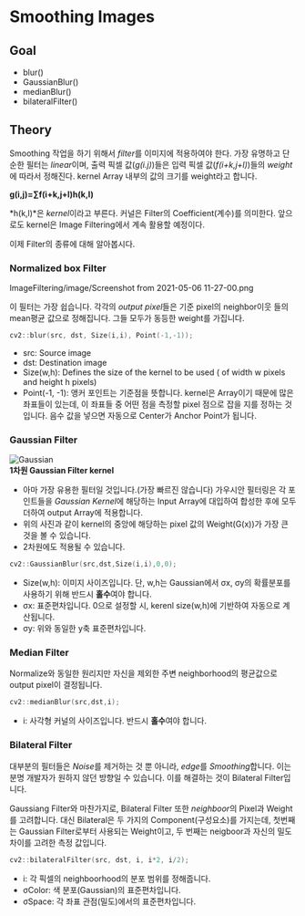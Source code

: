 # Smoothing Images

## Goal
* blur()   
* GaussianBlur()   
* medianBlur()   
* bilateralFilter()   

## Theory

Smoothing 작업을 하기 위해서 *filter*를 이미지에 적용하여야 한다. 가장 유명하고 단순한 필터는 *linear*이며, 출력 픽셀 값(*g(i.j)*)들은 입력 픽셀 값(*f(i+k,j+l)*)들의 *weight*에 따라서 정해진다. kernel Array 내부의 값의 크기를 weight라고 합니다.    

**g(i,j)=∑f(i+k,j+l)h(k,l)**   

*h(k,l)*은 *kernel*이라고 부른다. 커널은 Filter의 Coefficient(계수)를 의미한다. 앞으로도 kernel은 Image Filtering에서 계속 활용할 예정이다.      

이제 Filter의 종류에 대해 알아봅시다.

### Normalized box Filter

ImageFiltering/image/Screenshot from 2021-05-06 11-27-00.png

이 필터는 가장 쉽습니다. 각각의 *output pixel*들은 기준 pixel의 neighbor이웃 들의 mean평균 값으로 정해집니다. 그들 모두가 동등한 weight를 가집니다.    

```cpp
cv2::blur(src, dst, Size(i,i), Point(-1,-1));
```
* src: Source image   
* dst: Destination image   
* Size(w,h): Defines the size of the kernel to be used ( of width w pixels and height h pixels)   
* Point(-1, -1): 앵커 포인트는 기준점을 뜻합니다. kernel은 Array이기 때문에 많은 좌표들이 있는데, 이 좌표들 중 어떤 점을 측정할 pixel 점으로 잡을 지를 정하는 것입니다. 음수 값을 넣으면 자동으로 Center가 Anchor Point가 됩니다.   

### Gaussian Filter
![Gaussian](https://docs.opencv.org/3.4/Smoothing_Tutorial_theory_gaussian_0.jpg)   
**1차원 Gaussian Filter kernel**   

* 아마 가장 유용한 필터일 것입니다.(가장 빠르진 않습니다) 가우시안 필터링은 각 포인트들을 *Gaussian Kernel*에 해당하는 Input Array에 대입하여 합성한 후에 모두 더하여 output Array에 적용합니다.   
* 위의 사진과 같이 kernel의 중앙에 해당하는 pixel 값의 Weight(G(x))가 가장 큰 것을 볼 수 있습니다.
* 2차원에도 적용될 수 있습니다. 

```cpp
cv2::GaussianBlur(src,dst,Size(i,i),0,0);
```
* Size(w,h): 이미지 사이즈입니다. 단, w,h는 Gaussian에서 σx, σy의 확률분포를 사용하기 위해 반드시 **홀수**여야 합니다.   
* σx: 표준편차입니다. 0으로 설정할 시, kerenl size(w,h)에 기반하여 자동으로 계산됩니다.   
* σy: 위와 동일한 y축 표준편차입니다.   

### Median Filter
Normalize와 동일한 원리지만 자신을 제외한 주변 neighborhood의 평균값으로 output pixel이 결정됩니다.

```cpp
cv2::medianBlur(src,dst,i);
```
* i: 사각형 커널의 사이즈입니다. 반드시 **홀수**여야 합니다.   

### Bilateral Filter
대부분의 필터들은 *Noise*를 제거하는 것 뿐 아니라, *edge*를 *Smoothing*합니다. 이는 분명 개발자가 원하지 않던 방향일 수 있습니다. 이를 해결하는 것이 Bilateral Filter입니다.   

Gaussiang Filter와 마찬가지로, Bilateral Filter 또한 *neighboor*의 Pixel과 Weight를 고려합니다. 대신 Bilateral은 두 가지의 Component(구성요소)를 가지는데, 첫번째는 Gaussian Filter로부터 사용되는 Weight이고, 두 번째는 neigboor과 자신의 밀도 차이를 고려한 측정 값입니다.   

```cpp
cv2::bilateralFilter(src, dst, i, i*2, i/2);
```
* i: 각 픽셀의 neighboorhood의 분포 범위를 정해줍니다.   
* σColor: 색 분포(Gaussian)의 표준편차입니다.   
* σSpace: 각 좌표 관점(밀도)에서의 표준편차입니다.   


